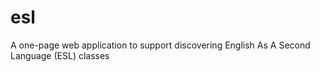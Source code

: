esl
===

A one-page web application to support discovering English As A Second Language (ESL) classes
